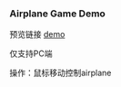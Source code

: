 ### Airplane Game Demo

预览链接 [demo](https://hrealm.github.io/airplane-game/)

仅支持PC端

操作：鼠标移动控制airplane

